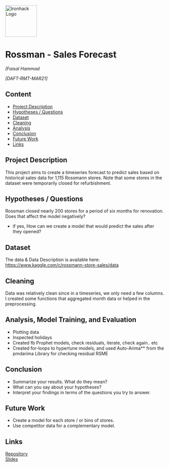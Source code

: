 <img src="https://bit.ly/2VnXWr2" alt="Ironhack Logo" width="100"/>

# Rossman - Sales Forecast
*[Faisal Hammad*

*[DAFT-RMT-MAR21]*

## Content
- [Project Description](#project-description)
- [Hypotheses / Questions](#hypotheses-questions)
- [Dataset](#dataset)
- [Cleaning](#cleaning)
- [Analysis](#analysis_model-training_and_evaluation)
- [Conclusion](#conclusion)
- [Future Work](#future-work)
- [Links](#links)

## Project Description
This project aims to create a timeseries forecast to predict sales based on historical sales data for 1,115 Rossmann stores. Note that some stores in the dataset were temporarily closed for refurbishment.


## Hypotheses / Questions
Rossman closed nearly 200 stores for a period of six months for renovation. Does that affect the model negatively?
* if yes, How can we create a model that would predict the sales after they opened?

## Dataset
The data & Data Description is available here: https://www.kaggle.com/c/rossmann-store-sales/data


## Cleaning
Data was relatively clean since in a timeseries, we only need a few columns.
I created some functions that aggregated month data or helped in the preprocessing.

## Analysis, Model Training, and Evaluation
* Plotting data
* Inspected holidays
* Created fb Prophet models, check residuals, iterate, check again.. etc
* Created for-loops to hypertune models, and used Auto-Arima** from the pmdarima Library for checking residual RSME


## Conclusion
* Summarize your results. What do they mean?
* What can you say about your hypotheses?
* Interpret your findings in terms of the questions you try to answer.

## Future Work
- Create a model for each store / or bins of stores.
- Use competitor data for a complementary model.


## Links
[Repository](https://github.com/Faisal7ammad/Project-Week-8-Final-Project)  
[Slides](https://docs.google.com/presentation/d/1wk9iASfi8rPyScNvLtEniumgv6QKyLzAJ3LGOIeespM/edit?usp=sharing)    
